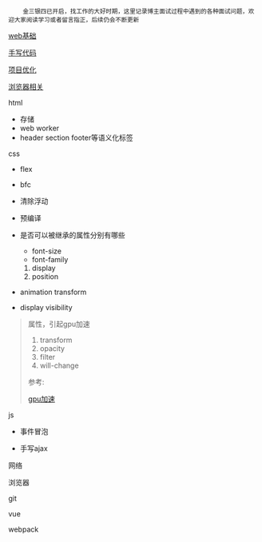 		金三银四已开启，找工作的大好时期，这里记录博主面试过程中遇到的各种面试问题，欢迎大家阅读学习或者留言指正，后续仍会不断更新



[web基础](/interview/basic.html)

[手写代码](/interview/code.html)

[项目优化](/interview/optimize.html)

[浏览器相关](/interview/basic.html)



html 

* 存储
* web worker
* header section footer等语义化标签

css

* flex

* bfc

* 清除浮动

* 预编译

* 是否可以被继承的属性分别有哪些

  * font-size
  * font-family

  1. display
  2. position

* animation transform

* display visibility

> 属性，引起gpu加速
>
> 1. transform
> 2. opacity
> 3. filter
> 4. will-change
>
> 参考:
>
> [gpu加速](https://www.likecs.com/show-231093.html)



js

* 事件冒泡

* 手写ajax

网络

浏览器

git

vue

webpack

















